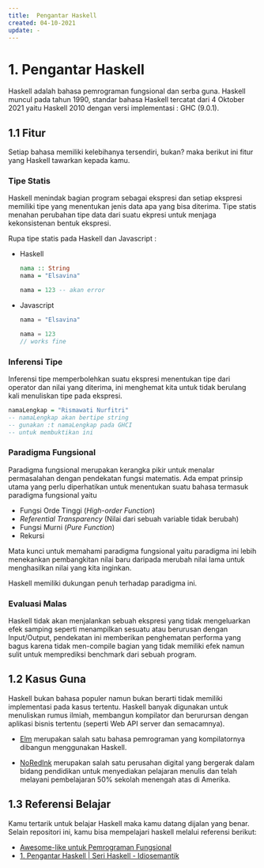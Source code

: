 ```yaml
---
title:  Pengantar Haskell 
created: 04-10-2021
update: -
---
```


# 1. Pengantar Haskell

Haskell adalah bahasa pemrograman fungsional dan serba guna. Haskell muncul pada tahun 1990, 
standar bahasa Haskell tercatat dari 4 Oktober 2021 yaitu Haskell 2010 dengan versi implementasi :
GHC (9.0.1).

## 1.1 Fitur

Setiap bahasa memiliki kelebihanya tersendiri, bukan? maka berikut ini fitur yang Haskell tawarkan kepada kamu.

### Tipe Statis

Haskell menindak bagian program sebagai ekspresi dan setiap ekspresi memiliki tipe yang menentukan jenis data apa yang bisa diterima. Tipe statis menahan perubahan tipe data dari suatu ekpresi untuk menjaga kekonsistenan bentuk ekspresi.

Rupa tipe statis pada Haskell dan Javascript :

- Haskell

    ```haskell
    nama :: String 
    nama = "Elsavina"

    nama = 123 -- akan error
    ```

- Javascript

    ```javascript
    nama = "Elsavina"

    nama = 123
    // works fine
    ```

### Inferensi Tipe

Inferensi tipe memperbolehkan suatu ekspresi menentukan tipe dari operator dan nilai yang diterima, ini menghemat kita untuk tidak berulang kali menuliskan tipe pada ekspresi.

```haskell
namaLengkap = "Rismawati Nurfitri"
-- namaLengkap akan bertipe string
-- gunakan :t namaLengkap pada GHCI
-- untuk membuktikan ini
```

### Paradigma Fungsional

Paradigma fungsional merupakan kerangka pikir untuk menalar permasalahan dengan pendekatan fungsi matematis. Ada empat prinsip utama yang perlu diperhatikan untuk menentukan suatu bahasa termasuk paradigma fungsional yaitu

- Fungsi Orde Tinggi (_High-order Function_)
- _Referential Transparency_ (Nilai dari sebuah variable tidak berubah)
- Fungsi Murni (_Pure Function_)
- Rekursi

Mata kunci untuk memahami paradigma fungsional yaitu paradigma ini lebih menekankan pembangkitan nilai baru daripada merubah nilai lama untuk menghasilkan nilai yang kita inginkan.

Haskell memiliki dukungan penuh terhadap paradigma ini.

### Evaluasi Malas 

Haskell tidak akan menjalankan sebuah ekspresi yang tidak mengeluarkan efek samping seperti menampilkan sesuatu atau berurusan dengan Input/Output, pendekatan ini memberikan penghematan performa yang bagus karena tidak men-compile bagian yang tidak memiliki efek namun sulit untuk memprediksi benchmark dari sebuah program.

## 1.2 Kasus Guna 

Haskell bukan bahasa populer namun bukan berarti tidak memiliki implementasi pada kasus tertentu. Haskell banyak digunakan untuk menuliskan rumus ilmiah, membangun kompilator dan berurursan dengan aplikasi bisnis tertentu (seperti Web API server dan semacamnya).

- [Elm](https://elm-lang.org) merupakan salah satu bahasa pemrograman yang kompilatornya dibangun menggunakan Haskell.

- [NoRedInk](https://news.ycombinator.com/item?id=17600231) merupakan salah satu perusahan digital yang bergerak dalam bidang pendidikan untuk menyediakan pelajaran menulis dan telah melayani pembelajaran 50% sekolah menengah atas di Amerika.

## 1.3 Referensi Belajar

Kamu tertarik untuk belajar Haskell maka kamu datang dijalan yang benar. Selain repositori ini, kamu bisa mempelajari haskell melalui referensi berikut:

- [Awesome-like untuk Pemrograman Fungsional](https://github.com/artileda/pemrograman-fungsional)
- [1. Pengantar Haskell | Seri Haskell - Idiosemantik](https://www.youtube.com/watch?v=BSWoegYLC3E)
